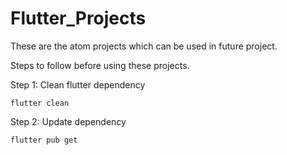 # Flutter_Projects

These are the atom projects which can be used in future project.


Steps to follow before using these projects.

Step 1:  Clean flutter dependency
```
flutter clean
```


Step 2:  Update dependency
```
flutter pub get
```
